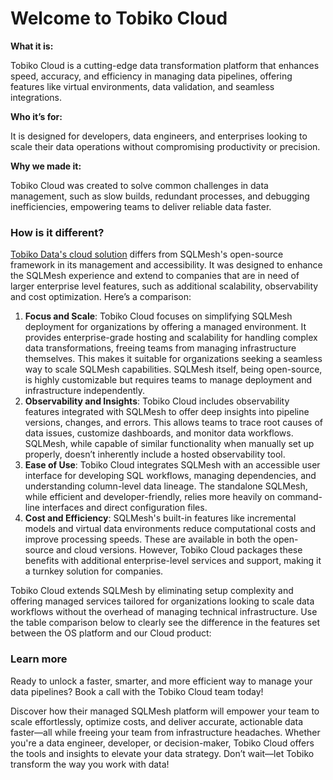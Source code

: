 # **Welcome to Tobiko Cloud**

**What it is:** 

Tobiko Cloud is a cutting-edge data transformation platform that enhances speed, accuracy, and efficiency in managing data pipelines, offering features like virtual environments, data validation, and seamless integrations.

**Who it’s for:** 

It is designed for developers, data engineers, and enterprises looking to scale their data operations without compromising productivity or precision.

**Why we made it:** 

Tobiko Cloud was created to solve common challenges in data management, such as slow builds, redundant processes, and debugging inefficiencies, empowering teams to deliver reliable data faster. 

### How is it different?

[Tobiko Data's cloud solution](https://tobikodata.com/product.html) differs from SQLMesh's open-source framework in its management and accessibility. It was designed to enhance the SQLMesh experience and extend to companies that are in need of larger enterprise level features, such as additional scalability, observability and cost optimization. Here’s a comparison:

1. **Focus and Scale**: Tobiko Cloud focuses on simplifying SQLMesh deployment for organizations by offering a managed environment. It provides enterprise-grade hosting and scalability for handling complex data transformations, freeing teams from managing infrastructure themselves. This makes it suitable for organizations seeking a seamless way to scale SQLMesh capabilities. SQLMesh itself, being open-source, is highly customizable but requires teams to manage deployment and infrastructure independently.
2. **Observability and Insights**: Tobiko Cloud includes observability features integrated with SQLMesh to offer deep insights into pipeline versions, changes, and errors. This allows teams to trace root causes of data issues, customize dashboards, and monitor data workflows. SQLMesh, while capable of similar functionality when manually set up properly, doesn’t inherently include a hosted observability tool.
3. **Ease of Use**: Tobiko Cloud integrates SQLMesh with an accessible user interface for developing SQL workflows, managing dependencies, and understanding column-level data lineage. The standalone SQLMesh, while efficient and developer-friendly, relies more heavily on command-line interfaces and direct configuration files.
4. **Cost and Efficiency**: SQLMesh's built-in features like incremental models and virtual data environments reduce computational costs and improve processing speeds. These are available in both the open-source and cloud versions. However, Tobiko Cloud packages these benefits with additional enterprise-level services and support, making it a turnkey solution for companies.

Tobiko Cloud extends SQLMesh by eliminating setup complexity and offering managed services tailored for organizations looking to scale data workflows without the overhead of managing technical infrastructure. Use the table comparison below to clearly see the difference in the features set between the OS platform and our Cloud product: 

<insert complete table here>

### Learn more

Ready to unlock a faster, smarter, and more efficient way to manage your data pipelines? Book a call with the Tobiko Cloud team today! 

Discover how their managed SQLMesh platform will empower your team to scale effortlessly, optimize costs, and deliver accurate, actionable data faster—all while freeing your team from infrastructure headaches. Whether you're a data engineer, developer, or decision-maker, Tobiko Cloud offers the tools and insights to elevate your data strategy. Don’t wait—let Tobiko transform the way you work with data!

<div class="calendly-inline-widget" data-url="https://calendly.com/d/cp8k-4jm-m6p/tobiko-cloud-intros" style="min-width:320px;height:630px;"></div>
<script type="text/javascript" src="https://assets.calendly.com/assets/external/widget.js"></script>